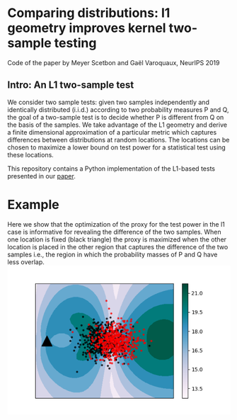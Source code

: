 # Comparing distributions: l1 geometry improves kernel two-sample testing

Code of the paper by Meyer Scetbon and Gaël Varoquaux, NeurIPS 2019

## Intro: An L1 two-sample test

We consider two sample tests: given two samples independently and identically distributed (i.i.d.) according to two probability measures P and Q, the goal of a two-sample test is to decide whether P is different from Q on the basis of the samples. We take advantage of the L1 geometry and derive a finite dimensional approximation of a particular metric which captures differences between distributions at random locations. The locations can be chosen to maximize a lower bound on test power for a statistical test using these locations.

This repository contains a Python implementation of the L1-based tests presented in our [paper](https://arxiv.org/abs/1909.09264).

# Example
Here we show that the optimization of the proxy for the test power in the l1 case is informative for revealing the difference of the two samples. When one location is fixed (black triangle) the proxy is maximized when the other location 
is placed in the other region that captures the difference of the two samples i.e., the region in which the probability masses of P and Q have less overlap.
![figure](informative.png)
